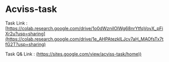 # Acviss-task

Task Link : [https://colab.research.google.com/drive/1o0dWzniIOlWg68nrYtfqVovX_pFiXr2u?usp=sharing](https://colab.research.google.com/drive/1e_AHPAtezkILJcv7aH_MAOfsTx7tfG2T?usp=sharing)

Task Q& Link : [(https://sites.google.com/view/acviss-task/home))](https://sites.google.com/view/acviss-task/home)
